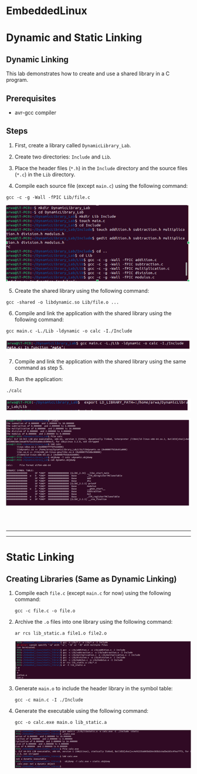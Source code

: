 # EmbeddedLinux
# Dynamic and Static Linking

## Dynamic Linking

This lab demonstrates how to create and use a shared library in a C program.

## Prerequisites
- avr-gcc compiler

## Steps

1. First, create a library called `DynamicLibrary_Lab`.

2. Create two directories: `Include` and `Lib`.

3. Place the header files (`*.h`) in the `Include` directory and the source files (`*.c`) in the `Lib` directory.

4. Compile each source file (except `main.c`) using the following command:
  ```shell
  gcc -c -g -Wall -fPIC Lib/file.c
  ```
![Screenshot 1](../screenshots/Screenshota.png)

5. Create the shared library using the following command:
  ```shell
  gcc -shared -o libdynamic.so Lib/file.o ...
  ```


6. Compile and link the application with the shared library using the following command:
  ```shell
  gcc main.c -L./Lib -ldynamic -o calc -I./Include
  ```

 ![Screenshot 2](../screenshots/Screenshotb.png)

7. Compile and link the application with the shared library using the same command as step 5.

8. Run the application:
  ```shell
  ./calc
  ```

![Screenshot 3](../screenshots/Screenshotc.png)

![Screenshot 4](../screenshots/Screenshot4.png)





<br>
<br>



--------------------------------------------------------------------------------------------------------------------------------------------------------------
---------------------------------------------------------------------------------------------------------------------------------------------------------------

# Static Linking

## Creating Libraries (Same as Dynamic Linking)

1. Compile each `file.c` (except `main.c` for now) using the following command:
    ```
    gcc -c file.c -o file.o
    ```

2. Archive the `.o` files into one library using the following command:
    ```
    ar rcs lib_static.a file1.o file2.o
    ```
    ![Screenshot 5](../screenshots/Screenshot2a.png)


3. Generate `main.o` to include the header library in the symbol table:
    ```
    gcc -c main.c -I ./Include
    ```

4. Generate the executable using the following command:
    ```
    gcc -o calc.exe main.o lib_static.a
    ```
     ![Screenshot 6](../screenshots/Screenshot2b.png)

   


<br>
<br>


